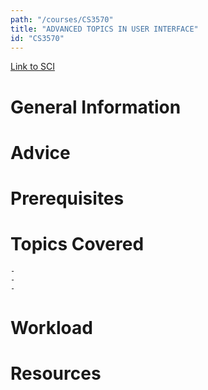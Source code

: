 ```yaml
---
path: "/courses/CS3570"
title: "ADVANCED TOPICS IN USER INTERFACE"
id: "CS3570"
---
```

[Link to SCI]("http://courses.sci.pitt.edu/courses/courses/view/CS-3570")

# General Information

# Advice


# Prerequisites
<!-- PREREQ_REPLACEMENT (Do not remove) -->

<!-- END PREREQ_REPLACEMENT (Do not remove) -->
# Topics Covered
	- 
	-
	-
# Workload

<!-- TESTIMONIALS
# Testimonials
This gets replaced with Gatsby, its
data comes from Google Sheets for easier
editing!
-->

# Resources

